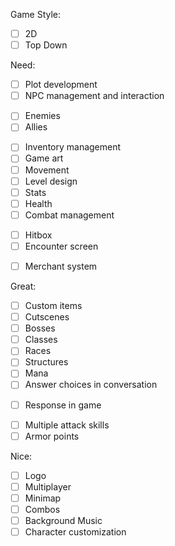 Game Style:
- [ ] 2D
- [ ]  Top Down

Need:
- [ ] Plot development
- [ ] NPC management and interaction
* [ ] Enemies
* [ ] Allies
- [ ] Inventory management
- [ ] Game art
- [ ] Movement
- [ ] Level design
- [ ] Stats
- [ ] Health
- [ ] Combat management
* [ ] Hitbox
* [ ] Encounter screen
- [ ] Merchant system

Great:
- [ ] Custom items
- [ ] Cutscenes
- [ ] Bosses
- [ ] Classes
- [ ] Races
- [ ] Structures
- [ ] Mana
- [ ] Answer choices in conversation
* [ ] Response in game
- [ ] Multiple attack skills
- [ ] Armor points

Nice:
- [ ] Logo
- [ ] Multiplayer
- [ ] Minimap
- [ ] Combos
- [ ] Background Music
- [ ] Character customization
